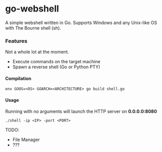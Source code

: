 # go-webshell
A simple webshell written in Go. Supports Windows and any Unix-like OS with The Bourne shell (sh).

### Features
Not a whole lot at the moment. 
* Execute commands on the target machine
* Spawn a reverse shell (Go or Python PTY)

#### Compilation
```
env GOOS=<OS> GOARCH=<ARCHITECTURE> go build shell.go
```

#### Usage
Running with no arguments will launch the HTTP server on **0.0.0.0:8080**
```
./shell -ip <IP> -port <PORT>
```

TODO:
* File Manager
* ???
